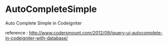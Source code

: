 # AutoCompleteSimple
Auto Complete Simple in Codeigniter

reference : http://www.codersmount.com/2012/09/jquery-ui-autocomplete-in-codeigniter-with-database/
